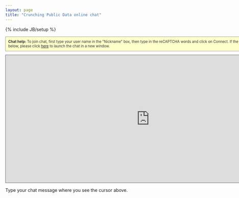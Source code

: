 ```yaml
---
layout: page
title: "Crunching Public Data online chat"
---
```

{% include JB/setup %}


<p style="width: 884px; display: block; color: rgb(51, 51, 51); background-color: rgb(255, 255, 204); border: 1px solid rgb(153, 153, 153); padding: 8px; font-size: 0.8em;"><strong>Chat help:</strong> To join chat, first type your user name in the &quot;Nickname&quot; box, then type in the reCAPTCHA words and click on Connect. If the chat window is not visible below, please click <a href="http://webchat.freenode.net?channels=crunching-public-data" target="_blank">here</a> to launch the chat in a new window.</p> 

<iframe style="border: 1px solid rgb(100,100,100);" width="900" height="400" frameborder="0" src="http://webchat.freenode.net?channels=crunching-public-data">&nbsp;</iframe> 



Type your chat message where you see the cursor above.
